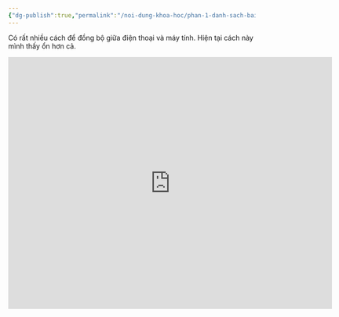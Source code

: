 ```yaml
---
{"dg-publish":true,"permalink":"/noi-dung-khoa-hoc/phan-1-danh-sach-bai-hoc/4-dong-bo-dien-thoai-va-may-tinh-bang-remotely-save-plugin/","dgPassFrontmatter":true,"noteIcon":"1"}
---
```


Có rất nhiều cách để đồng bộ giữa điện thoại và máy tính.
Hiện tại cách  này mình thấy ổn hơn cả.
<iframe width="660" height="515" src="https://www.youtube.com/embed/2KUde2flhag?si=ruZIOy71th8wcbV0" title="YouTube video player" frameborder="0" allow="accelerometer; autoplay; clipboard-write; encrypted-media; gyroscope; picture-in-picture; web-share" allowfullscreen></iframe>